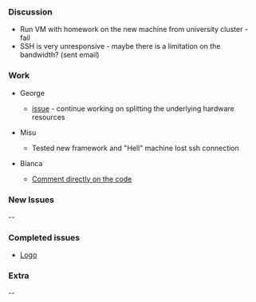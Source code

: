 ### Discussion ###
* Run VM with homework on the new machine from university cluster - fail
* SSH is very unresponsive - maybe there is a limitation on the bandwidth? (sent email)

### Work ###
* George
  * [issue](https://github.com/vmck/acs-interface/issues/179) - continue working on splitting the underlying hardware resources

* Misu
  * Tested new framework and "Hell" machine lost ssh connection

* Bianca
  * [Comment directly on the code](https://github.com/vmck/acs-interface/issues/165)

### New Issues ###
--

### Completed issues ###
* [Logo](https://github.com/vmck/acs-interface/issues/253)

### Extra ###
--
